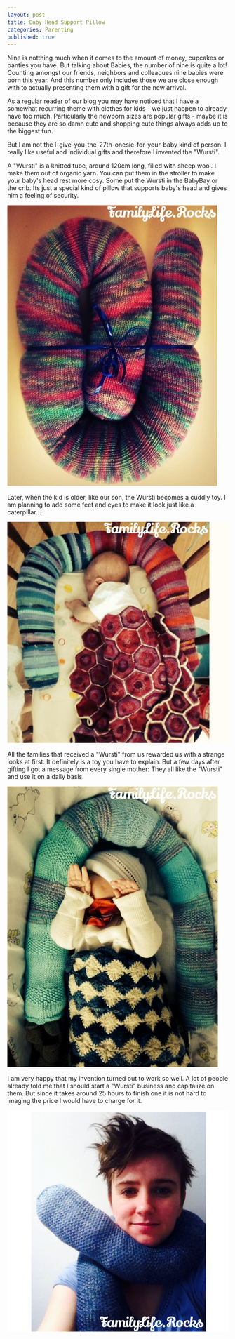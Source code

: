```yaml
---
layout: post
title: Baby Head Support Pillow
categories: Parenting
published: true
---
```


Nine is notthing much when it comes to the amount of money, cupcakes or panties you have. But talking about Babies, the number of nine is quite a lot! Counting amongst our friends, neighbors and colleagues nine babies were born this year. And this number only includes those we are close enough with to actually presenting them with a gift for the new arrival.

As a regular reader of our blog you may have noticed that I have a somewhat recurring theme with clothes for kids - we just happen to already have too much. Particularly the newborn sizes are popular gifts - maybe it is because they are so damn cute and shopping cute things always adds up to the biggest fun.

But I am not the I-give-you-the-27th-onesie-for-your-baby kind of person. I really like useful and individual gifts and therefore I invented the "Wursti".

A "Wursti" is a knitted tube, around 120cm long, filled with sheep wool. I make them out of organic yarn. You can put them in the stroller to make your baby's head rest more cosy. Some put the Wursti in the BabyBay or the crib. Its just a special kind of pillow that supports baby's head and gives him a feeling of security.

![The famous wursti](/assets/img/wursti-1.jpg)

Later, when the kid is older, like our son, the Wursti becomes a cuddly toy. I am planning to add some feet and eyes to make it look just like a caterpillar...

![The famous wursti](/assets/img/wursti-2.jpg)

All the families that received a "Wursti" from us rewarded us with a strange looks at first. It definitely is a toy you have to explain. But a few days  after gifting I got a message from every single mother: They all like the "Wursti" and use it on a daily basis.

![The famous wursti](/assets/img/wursti-3.jpg)

I am very happy that my invention turned out to work so well. A lot of people already told me that I should start a "Wursti" business and capitalize on them. But since it takes around 25 hours to finish one it is not hard to imaging the price I would have to charge for it.

![The famous wursti](/assets/img/wursti-4.jpg)
